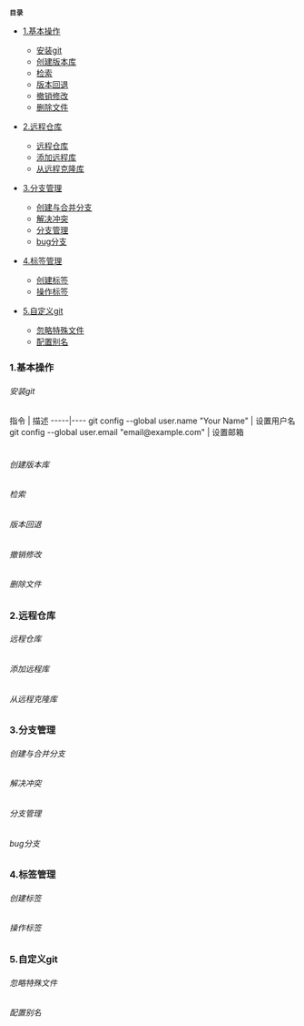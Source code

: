 **`目录`**

- [1.基本操作](#基本操作)
	+ [安装git](#安装git)
	+ [创建版本库](#创建版本库)
	+ [检索](#检索)
	+ [版本回退](#版本回退)
	+ [撤销修改](#撤销修改)
	+ [删除文件](#删除文件)

- [2.远程仓库](#远程仓库)
	+ [远程仓库](#远程仓库)
	+ [添加远程库](#添加远程库)
	+ [从远程克隆库](#从远程克隆库)

- [3.分支管理](#分支管理)
	+ [创建与合并分支](#创建与合并分支)
	+ [解决冲突](#解决冲突)
	+ [分支管理](#分支管理)
	+ [bug分支](#bug分支)

- [4.标签管理](#标签管理)
	+ [创建标签](#创建标签)
	+ [操作标签](#操作标签)

- [5.自定义git](#自定义git)
	+ [忽略特殊文件](#忽略特殊文件)
	+ [配置别名](#配置别名)

<h3 id="基本操作">1.基本操作</h3>

<h6 id="安装git">安装git</h6>
指令 | 描述
-----|----
git config --global user.name "Your Name" | 设置用户名
git config --global user.email "email@example.com" | 设置邮箱 

<br>
<br>
<h6 id="创建版本库">创建版本库</h6>

<h6 id="检索">检索</h6>

<h6 id="版本回退">版本回退</h6>

<h6 id="撤销修改">撤销修改</h6>

<h6 id="删除文件">删除文件</h6>


<h3 id="远程仓库">2.远程仓库</h3>

<h6 id="远程仓库">远程仓库</h6>

<h6 id="添加远程库">添加远程库</h6>

<h6 id="从远程克隆库">从远程克隆库</h6>


<h3 id="分支管理">3.分支管理</h3>

<h6 id="创建与合并分支">创建与合并分支</h6>

<h6 id="解决冲突">解决冲突</h6>

<h6 id="分支管理">分支管理</h6>

<h6 id="bug分支">bug分支</h6>


<h3 id="标签管理">4.标签管理</h3>

<h6 id="创建标签">创建标签</h6>

<h6 id="操作标签">操作标签</h6>


<h3 id="自定义git">5.自定义git</h3>

<h6 id="忽略特殊文件">忽略特殊文件</h6>

<h6 id="配置别名">配置别名</h6>
